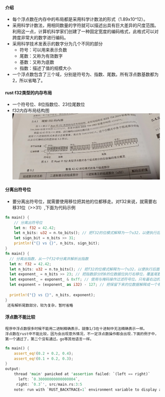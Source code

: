 #### 介绍

- 每个浮点数在内存中的布局都是采用科学计数法的形式（1.89x10^12）。
- 采用科学计数法，用相同数量的字符就可以描述出具有巨大差异的尺度范围。利用这一点，计算机科学家们创建了一种固定宽度的编码格式，此格式可以对跨度非常大的数字进行编码。
- 采用科学技术发表示的数字分为几个不同的部分
    - 符号：可以用来表示负数
    - 尾数：又称为有效数字
    - 基数：又称为底数
    - 指数：描述了值的规模大小
- 一个浮点数包含了三个域，分别是符号为、指数、尾数。所有浮点数基数都为2，所以省略了。

#### rust f32类型的内存布局

- 一个符号位、8位指数位、23位尾数位
- f32内存布局结构图![f32.jpg](..%2Fimages%2Ff32.jpg)

#### 分离出符号位

- 要分离出符号位，就需要使用移位把其他的位都移走。对f32来说，就需要右移31位（>>31）,下面为代码示例

``` rust
fn main() {
    // 分离出符号位
    let n: f32 = 42.42;
    let n_bits: u32 = n.to_bits(); // 把f32的位模式解释为一个u32，以便执行后面操作
    let sign_bit = n_bits >> 31;
    println!("{} vs {}", n_bits, sign_bit);
}
fn main() {
  // 分离出指数，从一个f32中分离并解析出指数
  let n: f32 = 42.42;
  let n_bits: u32 = n.to_bits(); // 把f32的位模式解释为一个u32，以便执行后面操作
  let exponent_ = n_bits >> 23; // 把指数部分的8的位数据位执行右移位，覆盖尾数部分
  let exponent_ = exponent_ & 0xff; // 使用与掩码操作过滤符号位。只有最右边的8位位数据被保留下来
  let exponent = (exponent_ as i32) - 127; // 把保留下来的位数据解释成一个有符号整数，然后依据标准定义。还需要减去指数偏置量。

  println!("{} vs {}", n_bits, exponent);
}
 还有解析尾数部分，较为复杂，暂时省略
```

#### 浮点数不能比较

    程序中浮点数很多时候不能用二进制精确表示，就像1/3在十进制中无法精确表示一样。
    浮点数在rust中不能比较，因为会出现意外情况，不一定浮点数操作都会出现.下面的例子中，第一个通过了，第二个没有通过。go等其他语言一样。

``` rust
fn main() {
    assert_eq!(0.2 + 0.2, 0.4);
    assert_eq!(0.1 + 0.2, 0.3);
}
output:
    thread 'main' panicked at 'assertion failed: `(left == right)`
      left: `0.30000000000000004`,
     right: `0.3`', src/main.rs:3:5
    note: run with `RUST_BACKTRACE=1` environment variable to display a backtrace
```

####        